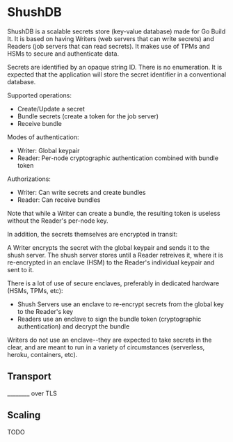 ShushDB
=======

ShushDB is a scalable secrets store (key-value database) made for Go Build It. It is based on having Writers (web servers that can write secrets) and Readers (job servers that can read secrets). It makes use of TPMs and HSMs to secure and authenticate data.

Secrets are identified by an opaque string ID. There is no enumeration. It is expected that the application will store the secret identifier in a conventional database.

Supported operations:
* Create/Update a secret
* Bundle secrets (create a token for the job server)
* Receive bundle

Modes of authentication:
* Writer: Global keypair
* Reader: Per-node cryptographic authentication combined with bundle token

Authorizations:
* Writer: Can write secrets and create bundles
* Reader: Can receive bundles

Note that while a Writer can create a bundle, the resulting token is useless without the Reader's per-node key.

In addition, the secrets themselves are encrypted in transit:

A Writer encrypts the secret with the global keypair and sends it to the shush server. The shush server stores until a Reader retreives it, where it is re-encrypted in an enclave (HSM) to the Reader's individual keypair and sent to it.

There is a lot of use of secure enclaves, preferably in dedicated hardware (HSMs, TPMs, etc):

* Shush Servers use an enclave to re-encrypt secrets from the global key to the Reader's key
* Readers use an enclave to sign the bundle token (cryptographic authentication) and decrypt the bundle

Writers do not use an enclave--they are expected to take secrets in the clear, and are meant to run in a variety of circumstances (serverless, heroku, containers, etc).


Transport
---------

________ over TLS


Scaling
-------

TODO
